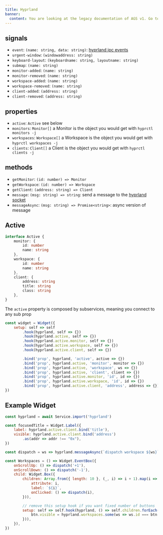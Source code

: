 ```yaml
---
title: Hyprland
banner:
  content: You are looking at the legacy documentation of AGS v1. Go to <a href="https://aylur.github.io/ags/">aylur.github.io/ags</a> for AGS v2.
---
```


## signals

* `event`: `(name: string, data: string)`: [hyprland ipc events](https://wiki.hyprland.org/IPC/#events-list)
* `urgent-window`: `(windowaddress: string)`
* `keyboard-layout`: `(keyboardname: string, layoutname: string)`
* `submap`: `(name: string)`
* `monitor-added`: `(name: string)`
* `monitor-removed`: `(name: string)`
* `workspace-added`: `(name: string)`
* `workspace-removed`: `(name: string)`
* `client-added`: `(address: string)`
* `client-removed`: `(address: string)`

## properties

* `active`: `Active` see below
* `monitors`: `Monitor[]` a Monitor is the object you would get with `hyprctl monitors -j`
* `workspaces`: `Workspace[]` a Workspace is the object you would get with `hyprctl workspaces -j`
* `clients`: `Client[]` a Client is the object you would get with `hyprctl clients -j`

## methods

* `getMonitor`: `(id: number) => Monitor`
* `getWorkspace`: `(id: number) => Workspace`
* `getClient`: `(address: string) => Client`
* `message`: `(msg: string) => string`: send a message to the [hyprland socket](https://wiki.hyprland.org/IPC/#tmphyprhissocketsock)
* `messageAsync`: `(msg: string) => Promise<string>`: async version of message

## Active

```ts
interface Active {
    monitor: {
        id: number
        name: string
    },
    workspace: {
        id: number
        name: string
    },
    client: {
        address: string
        title: string
        class: string
    },
}
```

The `active` property is composed by subservices, meaning you connect to any sub prop

```js
const widget = Widget({
    setup: self => self
        .hook(hyprland, self => {})
        .hook(hyprland.active, self => {})
        .hook(hyprland.active.monitor, self => {})
        .hook(hyprland.active.workspace, self => {})
        .hook(hyprland.active.client, self => {})

        .bind('prop', hyprland, 'active', active => {})
        .bind('prop', hyprland.active, 'monitor', monitor => {})
        .bind('prop', hyprland.active, 'workspace', ws => {})
        .bind('prop', hyprland.active, 'client', client => {})
        .bind('prop', hyprland.active.monitor, 'id', id => {})
        .bind('prop', hyprland.active.workspace, 'id', id => {})
        .bind('prop', hyprland.active.client, 'address', address => {}),
})
```

## Example Widget

```js
const hyprland = await Service.import('hyprland')

const focusedTitle = Widget.Label({
    label: hyprland.active.client.bind('title'),
    visible: hyprland.active.client.bind('address')
        .as(addr => addr !== "0x"),
})

const dispatch = ws => hyprland.messageAsync(`dispatch workspace ${ws}`);

const Workspaces = () => Widget.EventBox({
    onScrollUp: () => dispatch('+1'),
    onScrollDown: () => dispatch('-1'),
    child: Widget.Box({
        children: Array.from({ length: 10 }, (_, i) => i + 1).map(i => Widget.Button({
            attribute: i,
            label: `${i}`,
            onClicked: () => dispatch(i),
        })),

        // remove this setup hook if you want fixed number of buttons
        setup: self => self.hook(hyprland, () => self.children.forEach(btn => {
            btn.visible = hyprland.workspaces.some(ws => ws.id === btn.attribute);
        })),
    }),
})
```
